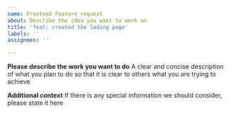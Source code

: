 ```yaml
---
name: Frontend Feature request
about: Describe the idea you want to work on
title: 'feat: created the lading page'
labels: ''
assignees: ''

---
```


**Please describe the work you want to do**
A clear and concise description of what you plan to do so that it is clear to others what you are trying to achieve


**Additional context**
If there is any special information we should consider, please state it here
